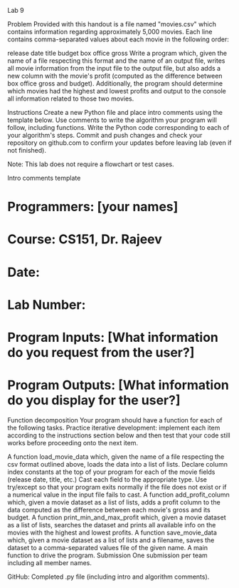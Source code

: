 Lab 9


Problem
Provided with this handout is a file named "movies.csv" which contains information regarding approximately 5,000 movies. Each line contains comma-separated values about each movie in the following order:

release date
title
budget
box office gross
Write a program which, given the name of a file respecting this format and the name of an output file, writes all movie information from the input file to the output file, but also adds a new column with the movie's profit (computed as the difference between box office gross and budget). Additionally, the program should determine which movies had the highest and lowest profits and output to the console all information related to those two movies.

Instructions
Create a new Python file and place intro comments using the template below.
Use comments to write the algorithm your program will follow, including functions.
Write the Python code corresponding to each of your algorithm's steps.
Commit and push changes and check your repository on github.com to confirm your updates before leaving lab (even if not finished).

Note: This lab does not require a flowchart or test cases.

Intro comments template
# Programmers: [your names]
# Course: CS151, Dr. Rajeev  
# Date:
# Lab Number:
# Program Inputs: [What information do you request from the user?]
# Program Outputs: [What information do you display for the user?]
Function decomposition
Your program should have a function for each of the following tasks. Practice iterative development: implement each item according to the instructions section below and then test that your code still works before proceeding onto the next item.

A function load_movie_data which, given the name of a file respecting the csv format outlined above, loads the data into a list of lists. Declare column index constants at the top of your program for each of the movie fields (release date, title, etc.) Cast each field to the appropriate type. Use try/except so that your program exits normally if the file does not exist or if a numerical value in the input file fails to cast.
A function add_profit_column which, given a movie dataset as a list of lists, adds a profit column to the data computed as the difference between each movie's gross and its budget.
A function print_min_and_max_profit which, given a movie dataset as a list of lists, searches the dataset and prints all available info on the movies with the highest and lowest profits.
A function save_movie_data which, given a movie dataset as a list of lists and a filename, saves the dataset to a comma-separated values file of the given name.
A main function to drive the program.
Submission
One submission per team including all member names.

GitHub: Completed .py file (including intro and algorithm comments).
